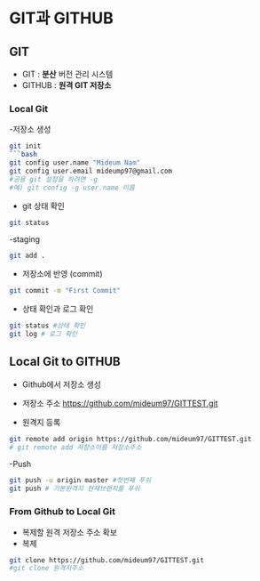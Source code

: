 # GIT과 GITHUB
## GIT

- GIT : **분산** 버전 관리 시스템
- GITHUB : **원격 GIT 저장소**

###  Local Git

-저장소 생성
```bash
git init
```bash
git config user.name "Mideum Nam"
git config user.email mideump97@gmail.com
#공용 git 설정을 하려면 -g
#예) git config -g user.name 이름
```

- git 상태 확인
```bash
git status
```


-staging
```bash
git add .
```

- 저장소에 반영 (commit)
```bash
git commit -m "First Commit"
```

- 상태 확인과 로그 확인
```bash
git status #상태 확인
git log # 로그 확인
```

## Local Git to GITHUB
- Github에서 저장소 생성
- 저장소 주소
    https://github.com/mideum97/GITTEST.git

- 원격지 등록
```bash
git remote add origin https://github.com/mideum97/GITTEST.git
# git remote add 저장소이름 저장소주소
```
-Push
```bash
git push -u origin master #첫번째 푸쉬
git push # 기본원격지 현재브랜치를 푸쉬
```

### From Github to Local Git
- 복제할 원격 저장소 주소 확보
- 복제
```bash
git clone https://github.com/mideum97/GITTEST.git
#git clone 원격지주소
```